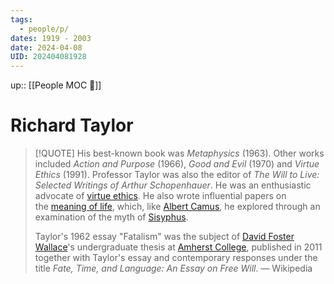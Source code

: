 ```yaml
---
tags:
  - people/p/
dates: 1919 - 2003
date: 2024-04-08
UID: 202404081928
---
```

up:: [[People MOC 👥]]
# Richard Taylor

> [!QUOTE]
> His best-known book was _Metaphysics_ (1963). Other works included _Action and Purpose_ (1966), _Good and Evil_ (1970) and _Virtue Ethics_ (1991). Professor Taylor was also the editor of _The Will to Live: Selected Writings of Arthur Schopenhauer_. He was an enthusiastic advocate of [virtue ethics](https://en.wikipedia.org/wiki/Virtue_ethics "Virtue ethics"). He also wrote influential papers on the [meaning of life](https://en.wikipedia.org/wiki/Meaning_of_life "Meaning of life"), which, like [Albert Camus](https://en.wikipedia.org/wiki/Albert_Camus "Albert Camus"), he explored through an examination of the myth of [Sisyphus](https://en.wikipedia.org/wiki/Sisyphus "Sisyphus"). 
> 
> Taylor's 1962 essay "Fatalism" was the subject of [David Foster Wallace](https://en.wikipedia.org/wiki/David_Foster_Wallace "David Foster Wallace")'s undergraduate thesis at [Amherst College](https://en.wikipedia.org/wiki/Amherst_College "Amherst College"), published in 2011 together with Taylor's essay and contemporary responses under the title _Fate, Time, and Language: An Essay on Free Will_. — Wikipedia